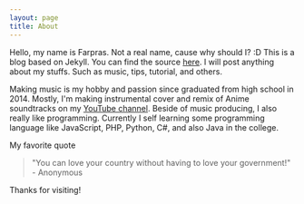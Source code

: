 ```yaml
---
layout: page
title: About
---
```


Hello, my name is Farpras. Not a real name, cause why should I? :D
This is a blog based on Jekyll. You can find the source <a href="https://github.com/farpras/blog">here</a>. I will post anything about my stuffs. Such as music, tips, tutorial, and others.

Making music is my hobby and passion since graduated from high school in 2014. Mostly, I'm making instrumental cover and remix of Anime soundtracks on my <a href="http://www.youtube.com/farpras">YouTube channel</a>. Beside of music producing, I also really like programming. Currently I self learning some programming language like JavaScript, PHP, Python, C#, and also Java in the college.

My favorite quote
> "You can love your country without having to love your government!" - Anonymous

Thanks for visiting!